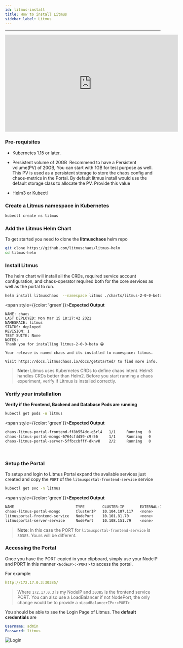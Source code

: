 ```yaml
---
id: litmus-install
title: How to install Litmus
sidebar_label: Litmus
---
```


---
<iframe width="560" height="315" src="https://www.youtube.com/embed/rOrKegj5ePI" frameborder="0" allow="accelerometer; autoplay; clipboard-write; encrypted-media; gyroscope; picture-in-picture" allowfullscreen></iframe>

### Pre-requisites

- Kubernetes 1.15 or later.
​
- Persistent volume of 20GB
​
  Recommend to have a Persistent volume(PV) of 20GB, You can start with 1GB for test purpose as well. This PV is used as a persistent storage to store the chaos config and chaos-metrics in the Portal. By default litmus install would use the default storage class to allocate the PV. Provide this value 

- Helm3 or Kubectl 

### **Create a Litmus namespace in Kubernetes**

```bash
kubectl create ns litmus
```

### **Add the Litmus Helm Chart**

To get started you need to clone the **litmuschaos** helm repo

```bash
git clone https://github.com/litmuschaos/litmus-helm
cd litmus-helm
```

### **Install Litmus**

The helm chart will install all the CRDs, required service account configuration, and chaos-operator required both for the core services as well as the portal to run.

```bash
helm install litmuschaos  --namespace litmus ./charts/litmus-2-0-0-beta/
```

<span style={{color: 'green'}}><b>Expected Output</b></span>

```
NAME: chaos
LAST DEPLOYED: Mon Mar 15 18:27:42 2021
NAMESPACE: litmus
STATUS: deployed
REVISION: 1
TEST SUITE: None
NOTES:
Thank you for installing litmus-2-0-0-beta 😀

Your release is named chaos and its installed to namespace: litmus.

Visit https://docs.litmuschaos.io/docs/getstarted/ to find more info.
```


> **Note:** Litmus uses Kubernetes CRDs to define chaos intent. Helm3 handles CRDs better than Helm2. Before you start running a chaos experiment, verify if Litmus is installed correctly.

### **Verify your installation**

**Verify if the Frontend, Backend and Database Pods are running**

```bash
kubectl get pods -n litmus
```

<span style={{color: 'green'}}><b>Expected Output</b></span>

```bash
chaos-litmus-portal-frontend-ff8b554dc-q5rl4   1/1     Running   0          2m6s
chaos-litmus-portal-mongo-6764cfdd59-c9r56     1/1     Running   0          2m6s
chaos-litmus-portal-server-5ffbccbfff-dknv8    2/2     Running   0          2m6s
```

<br />

### **Setup the Portal**

To setup and login to Litmus Portal expand the available services just created and copy the `PORT` of the `litmusportal-frontend-service` service

```bash
kubectl get svc -n litmus
```

<span style={{color: 'green'}}><b>Expected Output</b></span>

```bash
NAME                            TYPE        CLUSTER-IP       EXTERNAL-IP   PORT(S)                         AGE
chaos-litmus-portal-mongo       ClusterIP   10.104.107.117   <none>        27017/TCP                       2m
litmusportal-frontend-service   NodePort    10.101.81.70     <none>        9091:30385/TCP                  2m
litmusportal-server-service     NodePort    10.108.151.79    <none>        9002:32456/TCP,9003:31160/TCP   2m
```

> **Note**: In this case the PORT for `litmusportal-frontend-service` is `30385`. Yours will be different.

### **Accessing the Portal**

Once you have the PORT copied in your clipboard, simply use your NodeIP and PORT in this manner `<NodeIP>:<PORT>` to access the portal.

For example:

```yaml
http://172.17.0.3:30385/
```
> Where `172.17.0.3` is my NodeIP and `30385` is the frontend service PORT. You can also use a LoadBalancer if not NodePort, the only change would be to provide a `<LoadBalancerIP>:<PORT>`

You should be able to see the Login Page of Litmus. The **default credentials** are

```yaml
Username: admin
Password: litmus
```

![Login](https://i.ibb.co/x7jzYDz/Login.png)
